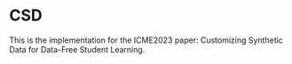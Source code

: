 # CSD
This is the implementation for the ICME2023 paper: Customizing Synthetic Data for Data-Free Student Learning.

